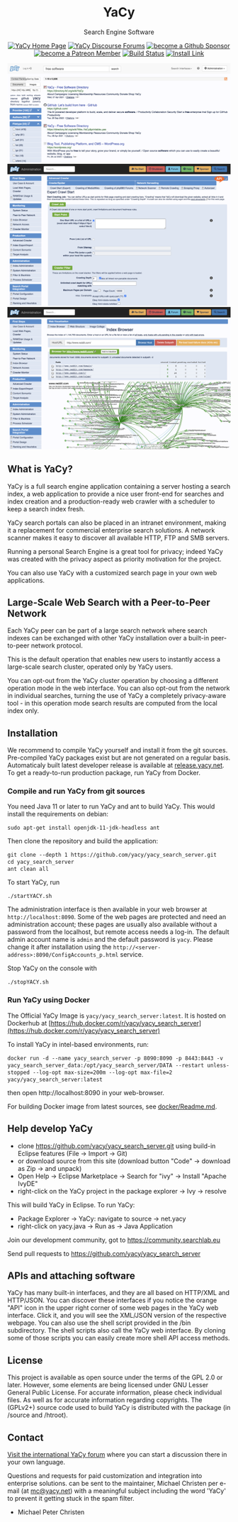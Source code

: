 <div align="center">
<h1 align="center">YaCy</h1>

Search Engine Software


[![YaCy Home Page](https://img.shields.io/badge/YaCy%20Home%20Page-5090D0)](https://yacy.net)
[![YaCy Discourse Forums](https://img.shields.io/discourse/status?server=https%3A%2F%2Fcommunity.searchlab.eu%2F&label=YaCy%20Discourse%20Forums)](https://community.searchlab.eu/)
[![become a Github Sponsor](https://img.shields.io/badge/Become_a_Github_Sponsor-for_YaCy-green)](https://github.com/sponsors/Orbiter)
[![become a Patreon Member](https://img.shields.io/badge/Become_a_Patreon_Member-for_YaCy-green)](https://www.patreon.com/bePatron?u=185903)
[![Build Status](https://github.com/yacy/yacy_search_server/actions/workflows/ant-build-selfhosted.yaml/badge.svg)](https://github.com/yacy/yacy_search_server/actions/workflows/ant-build-selfhosted.yaml)
[![Install Link](https://img.shields.io/badge/install-stable-blue.svg)](https://yacy.net/download_installation/)

![Web Search](./screenshots/screenshot_web_search.png)
![Crawl Start](./screenshots/screenshot_expert_crawl_start.png)
![Index Browser](./screenshots/screenshot_index_browser.png)
</div>


## What is YaCy?

YaCy is a full search engine application containing a server hosting a search index,
a web application to provide a nice user front-end for searches and index creation
and a production-ready web crawler with a scheduler to keep a search index fresh.

YaCy search portals can also be placed in an intranet environment, making
it a replacement for commercial enterprise search solutions. A network
scanner makes it easy to discover all available HTTP, FTP and SMB servers.

Running a personal Search Engine is a great tool for privacy; indeed YaCy
was created with the privacy aspect as priority motivation for the project.

You can also use YaCy with a customized search page in your own web applications.

## Large-Scale Web Search with a Peer-to-Peer Network

Each YaCy peer can be part of a large search network where search indexes can be
exchanged with other YaCy installation over a built-in peer-to-peer network protocol.

This is the default operation that enables new users to instantly access
a large-scale search cluster, operated only by YaCy users.

You can opt-out from the YaCy cluster operation by choosing a different operation
mode in the web interface. You can also opt-out from the network in individual searches,
turning the use of YaCy a completely privacy-aware tool - in this operation mode search
results are computed from the local index only.

## Installation

We recommend to compile YaCy yourself and install it from the git sources.
Pre-compiled YaCy packages exist but are not generated on a regular basis.
Automaticaly built latest developer release is available at
[release.yacy.net](https://release.yacy.net/).
To get a ready-to-run production package, run YaCy from Docker.

### Compile and run YaCy from git sources

You need Java 11 or later to run YaCy and ant to build YaCy.
This would install the requirements on debian:

```
sudo apt-get install openjdk-11-jdk-headless ant
```

Then clone the repository and build the application:

```
git clone --depth 1 https://github.com/yacy/yacy_search_server.git
cd yacy_search_server
ant clean all
```

To start YaCy, run

```
./startYACY.sh
```

The administration interface is then available in your web browser at `http://localhost:8090`.
Some of the web pages are protected and need an administration account; these pages are usually
also available without a password from the localhost, but remote access needs a log-in.
The default admin account name is `admin` and the default password is `yacy`.
Please change it after installation using the ``http://<server-address>:8090/ConfigAccounts_p.html`` service.

Stop YaCy on the console with
```
./stopYACY.sh
```

### Run YaCy using Docker

The Official YaCy Image is `yacy/yacy_search_server:latest`. It is hosted on Dockerhub at [https://hub.docker.com/r/yacy/yacy_search_server](https://hub.docker.com/r/yacy/yacy_search_server)

To install YaCy in intel-based environments, run:

```
docker run -d --name yacy_search_server -p 8090:8090 -p 8443:8443 -v yacy_search_server_data:/opt/yacy_search_server/DATA --restart unless-stopped --log-opt max-size=200m --log-opt max-file=2 yacy/yacy_search_server:latest
```
then open http://localhost:8090 in your web-browser.

For building Docker image from latest sources, see [docker/Readme.md](docker/Readme.md).


## Help develop YaCy

- clone https://github.com/yacy/yacy_search_server.git using build-in Eclipse features (File -> Import -> Git) 
- or download source from this site (download button "Code" -> download as Zip -> and unpack)
- Open Help -> Eclipse Marketplace -> Search for "ivy" -> Install "Apache IvyDE"
- right-click on the YaCy project in the package explorer -> Ivy -> resolve

This will build YaCy in Eclipse. To run YaCy:
- Package Explorer -> YaCy: navigate to source -> net.yacy
- right-click on yacy.java -> Run as -> Java Application

Join our development community, got to https://community.searchlab.eu

Send pull requests to https://github.com/yacy/yacy_search_server

## APIs and attaching software

YaCy has many built-in interfaces, and they are all based on HTTP/XML and
HTTP/JSON. You can discover these interfaces if you notice the orange "API" icon in
the upper right corner of some web pages in the YaCy web interface. Click it, and
you will see the XML/JSON version of the respective webpage.
You can also use the shell script provided in the /bin subdirectory.
The shell scripts also call the YaCy web interface. By cloning some of those
scripts you can easily create more shell API access methods.

## License

This project is available as open source under the terms of the GPL 2.0 or later. However, some elements are being licensed under GNU Lesser General Public License. For accurate information, please check individual files. As well as for accurate information regarding copyrights.
The (GPLv2+) source code used to build YaCy is distributed with the package (in /source and /htroot).

## Contact

[Visit the international YaCy forum](https://community.searchlab.eu)
where you can start a discussion there in your own language.

Questions and requests for paid customization and integration into enterprise solutions.
can be sent to the maintainer, Michael Christen per e-mail (at mc@yacy.net)
with a meaningful subject including the word 'YaCy' to prevent it getting stuck in the spam filter.

- Michael Peter Christen
